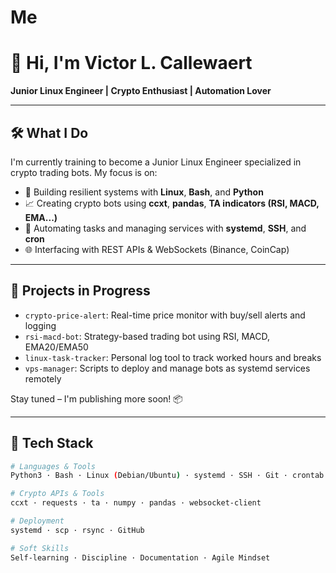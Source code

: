 # Me
# 👋 Hi, I'm Victor L. Callewaert

**Junior Linux Engineer | Crypto Enthusiast | Automation Lover**

---

## 🛠️ What I Do

I'm currently training to become a Junior Linux Engineer specialized in crypto trading bots. My focus is on:

- 🔧 Building resilient systems with **Linux**, **Bash**, and **Python**
- 📈 Creating crypto bots using **ccxt**, **pandas**, **TA indicators (RSI, MACD, EMA...)**
- 💼 Automating tasks and managing services with **systemd**, **SSH**, and **cron**
- 🌐 Interfacing with REST APIs & WebSockets (Binance, CoinCap)

---

## 🚀 Projects in Progress

- `crypto-price-alert`: Real-time price monitor with buy/sell alerts and logging
- `rsi-macd-bot`: Strategy-based trading bot using RSI, MACD, EMA20/EMA50
- `linux-task-tracker`: Personal log tool to track worked hours and breaks
- `vps-manager`: Scripts to deploy and manage bots as systemd services remotely

Stay tuned – I'm publishing more soon! 📦

---

## 🧰 Tech Stack

```bash
# Languages & Tools
Python3 · Bash · Linux (Debian/Ubuntu) · systemd · SSH · Git · crontab · .env

# Crypto APIs & Tools
ccxt · requests · ta · numpy · pandas · websocket-client

# Deployment
systemd · scp · rsync · GitHub

# Soft Skills
Self-learning · Discipline · Documentation · Agile Mindset
